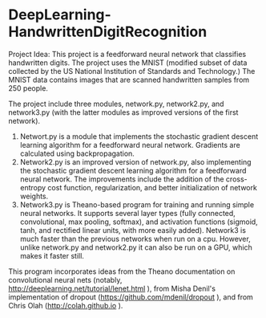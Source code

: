 # DeepLearning-HandwrittenDigitRecognition

Project Idea:
This project is a feedforward neural network that classifies handwritten digits. The project uses the MNIST (modified subset of data collected by the US National Institution of Standards and Technology.) The MNIST data contains images that are scanned handwritten samples from 250 people.

The project include three modules, network.py, network2.py, and network3.py (with the latter modules as improved versions of the first network). 
1. Networt.py is a module that implements the stochastic gradient descent learning algorithm for a feedforward neural network.  Gradients are calculated using backpropagation. 
2.  Network2.py is an improved version of network.py, also implementing the stochastic gradient descent learning algorithm for a feedforward neural network. The improvements include the addition of the cross-entropy cost function, regularization, and better initialization of network weights.
3.  Network3.py is Theano-based program for training and running simple neural networks. It supports several layer types (fully connected, convolutional, max pooling, softmax), and activation functions (sigmoid, tanh, and rectified linear units, with more easily added). Network3 is much faster than the previous networks when run on a cpu.  However, unlike network.py and network2.py it can also be run on a GPU, which makes it faster still.

This program incorporates ideas from the Theano documentation on
convolutional neural nets (notably,
http://deeplearning.net/tutorial/lenet.html ), from Misha Denil's
implementation of dropout (https://github.com/mdenil/dropout ), and
from Chris Olah (http://colah.github.io ).

